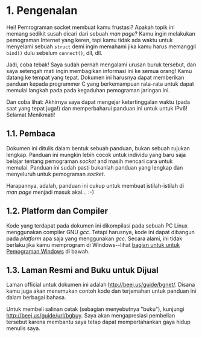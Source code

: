 # 1. Pengenalan

Hei! Pemrograman socket membuat kamu frustasi? Apakah topik ini memang sedikit
susah dicari dari sebuah _man page_? Kamu ingin melakukan pemograman Internet
yang keren, tapi kamu tidak ada waktu untuk menyelami sebuah `struct` demi
ingin memahami jika kamu harus memanggil `bind()` dulu sebelum `connect()`,
dll, dll.

Jadi, coba tebak! Saya sudah pernah mengalami urusan buruk tersebut, dan saya
setengah mati ingin membagikan informasi ini ke semua orang! Kamu datang ke
tempat yang tepat. Dokumen ini harusnya dapat memberikan panduan kepada
programmer C yang berkemampuan rata-rata untuk dapat memulai langkah pada
pada kegaduhan pemograman jaringan ini.

Dan coba lihat: Akhirnya saya dapat mengejar ketertinggalan waktu
(pada saat yang tepat juga!) dan memperbaharui panduan ini untuk untuk IPv6!
Selamat Menikmati!

## 1.1. Pembaca

Dokumen ini ditulis dalam bentuk sebuah panduan, bukan sebuah rujukan lengkap.
Panduan ini mungkin lebih cocok untuk individu yang baru saja belajar tentang
pemograman _socket_ and masih mencari cara untuk memulai. Panduan ini sudah
pasti bukanlah panduan yang lengkap dan menyeluruh untuk pemograman _socket_.

Harapannya, adalah, panduan ini cukup untuk membuat istilah-istilah di
_man page_ menjadi masuk akal... :-)

## 1.2. Platform dan Compiler

Kode yang terdapat pada dokumen ini dikompilasi pada sebuah PC Linux
menggunakan compiler GNU *gcc*. Tetapi harusnya, kode ini dapat dibangun 
pada _platform_ apa saja yang menggunakan *gcc*. Secara alami, ini tidak 
berlaku jika kamu memprogram di Windows--lihat 
[bagian untuk untuk Pemograman Windows](#1-5-catatan-untuk-programmer-windows)
di bawah.

## 1.3. Laman Resmi and Buku untuk Dijual

Laman official untuk dokumen ini adalah http://beej.us/guide/bgnet/. Disana
kamu juga akan menemukan contoh kode dan terjemahan untuk panduan ini dalam
berbagai bahasa.

Untuk membeli salinan cetak (sebagian menyebutnya "buku"), kunjungi 
http://beej.us/guide/url/bgbuy. Saya akan mengapresiasi pembelian tersebut
karena membantu saya tetap dapat mempertahankan gaya hidup menulis saya.
